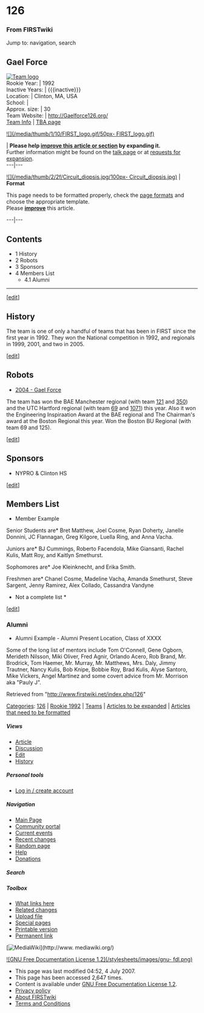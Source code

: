 # 126

### From FIRSTwiki

Jump to: navigation, search

Gael Force  
---  
[![Team logo](/media/b/b2/Theteamlogo.jpg)](/index.php/Image:Theteamlogo.jpg
"Team logo" )  
Rookie Year: | 1992  
Inactive Years: | {{{inactive}}}  
Location: | Clinton, MA, USA  
School: |  
Approx. size: | 30  
Team Website: | <http://Gaelforce126.org/>  
[Team Info](https://my.usfirst.org/myarea/index.lasso?page=teaminfo&team=126
"https://my.usfirst.org/myarea/index.lasso?page=teaminfo&team=126" ) | [TBA
page](http://www.thebluealliance.net/tbatv/team.php?team=126
"http://www.thebluealliance.net/tbatv/team.php?team=126" )  
  
  

[![](/media/thumb/1/10/FIRST_logo.gif/50px-
FIRST_logo.gif)](/index.php/Image:FIRST_logo.gif "" )

| **Please help [improve this article or
section](http://www.firstwiki.net/index.php?title=126&action=edit
"http://www.firstwiki.net/index.php?title=126&action=edit" ) by expanding
it.**  
Further information might be found on the [talk
page](/index.php?title=Talk:126&action=edit "Talk:126" ) or at [requests for
expansion](/index.php/FIRSTwiki:Requests_for_expansion "FIRSTwiki:Requests for
expansion" ).  
---|---  
  
  

[![](/media/thumb/2/2f/Circuit_diopsis.jpg/100px-
Circuit_diopsis.jpg)](/index.php/Image:Circuit_diopsis.jpg "" ) |  **Format**  

This page needs to be formatted properly, check the [page
formats](/index.php/FIRSTwiki:Page_formats "FIRSTwiki:Page formats" ) and
choose the appropriate template.  
Please **[improve](http://www.firstwiki.net/index.php?title=126&action=edit
"http://www.firstwiki.net/index.php?title=126&action=edit" )** this article.  
  
---|---  
  
  

## Contents

  * 1 History
  * 2 Robots
  * 3 Sponsors
  * 4 Members List
    * 4.1 Alumni  
---  
  
[[edit](/index.php?title=126&action=edit&section=1 "Edit section: History" )]

## History

The team is one of only a handful of teams that has been in FIRST since the
first year in 1992. They won the National competition in 1992, and regionals
in 1999, 2001, and two in 2005.

[[edit](/index.php?title=126&action=edit&section=2 "Edit section: Robots" )]

## Robots

  * [2004 - Gael Force](/index.php?title=Gael_Force_%28126%29&action=edit "Gael Force \(126\)" )

The team has won the BAE Manchester regional (with team [121](/index.php/121
"121" ) and [350](/index.php/350 "350" )) and the UTC Hartford regional (with
team [69](/index.php/69 "69" ) and [1071](/index.php/1071 "1071" )) this year.
Also it won the Engineering Inspiraation Award at the BAE regional and The
Chairman's award at the Boston Regional this year. Won the Boston BU Regional
(with team 69 and 125).

[[edit](/index.php?title=126&action=edit&section=3 "Edit section: Sponsors" )]

## Sponsors

  * NYPRO &amp; Clinton HS 

[[edit](/index.php?title=126&action=edit&section=4 "Edit section: Members
List" )]

## Members List

  * Member Example 

Senior Students are* Bret Matthew, Joel Cosme, Ryan Doherty, Janelle Donnini,
JC Flannagan, Greg Kilgore, Luella Ring, and Anna Vacha.

Juniors are* BJ Cummings, Roberto Facendola, Mike Giansanti, Rachel Kulis,
Matt Roy, and Kaitlyn Smethurst.

Sophomores are* Joe Kleinknecht, and Erika Smith.

Freshmen are* Chanel Cosme, Madeline Vacha, Amanda Smethurst, Steve Sargent,
Jenny Ramirez, Alex Collado, Cassandra Vandyne

  * Not a complete list * 

[[edit](/index.php?title=126&action=edit&section=5 "Edit section: Alumni" )]

### Alumni

  * Alumni Example - Alumni Present Location, Class of XXXX 

Some of the long list of mentors include Tom O'Connell, Gene Ogborn, Merideth
Nilsson, Miki Oliver, Fred Agnir, Orlando Acero, Rob Brand, Mr. Brodrick, Tom
Haemer, Mr. Murray, Mr. Matthews, Mrs. Daly, Jimmy Trautner, Nancy Kulis, Bob
Knipe, Bobbie Roy, Brad Kulis, Alyse Santoro, Mike Vickers, Angel Martinez and
some covert advice from Mr. Morrison aka "Pauly J".

Retrieved from "<http://www.firstwiki.net/index.php/126>"

[Categories](/index.php?title=Special:Categories&article=126
"Special:Categories" ): [126](/index.php?title=Category:126&action=edit
"Category:126" ) | [Rookie 1992](/index.php/Category:Rookie_1992
"Category:Rookie 1992" ) | [Teams](/index.php/Category:Teams "Category:Teams"
) | [Articles to be expanded](/index.php/Category:Articles_to_be_expanded
"Category:Articles to be expanded" ) | [Articles that need to be
formatted](/index.php/Category:Articles_that_need_to_be_formatted
"Category:Articles that need to be formatted" )

##### Views

  * [Article](/index.php/126)
  * [Discussion](/index.php?title=Talk:126&action=edit)
  * [Edit](/index.php?title=126&action=edit)
  * [History](/index.php?title=126&action=history)

##### Personal tools

  * [Log in / create account](/index.php?title=Special:Userlogin&returnto=126)

[](/index.php/Main_Page "Main Page" )

##### Navigation

  * [Main Page](/index.php/Main_Page)
  * [Community portal](/index.php/FIRSTwiki:Community_portal)
  * [Current events](/index.php/Current_events)
  * [Recent changes](/index.php/Special:Recentchanges)
  * [Random page](/index.php/Special:Random)
  * [Help](/index.php/Help:Contents)
  * [Donations](/index.php/FIRSTwiki:Site_support)

##### Search



##### Toolbox

  * [What links here](/index.php/Special:Whatlinkshere/126)
  * [Related changes](/index.php/Special:Recentchangeslinked/126)
  * [Upload file](/index.php/Special:Upload)
  * [Special pages](/index.php/Special:Specialpages)
  * [Printable version](/index.php?title=126&printable=yes)
  * [Permanent link](/index.php?title=126&oldid=62022)

[![MediaWiki](/skins/common/images/poweredby_mediawiki_88x31.png)](http://www.
mediawiki.org/)

[![GNU Free Documentation License 1.2](/stylesheets/images/gnu-
fdl.png)](http://www.gnu.org/copyleft/fdl.html)

  * This page was last modified 04:52, 4 July 2007.
  * This page has been accessed 2,647 times.
  * Content is available under [GNU Free Documentation License 1.2](http://www.gnu.org/copyleft/fdl.html "http://www.gnu.org/copyleft/fdl.html" ).
  * [Privacy policy](/index.php/FIRSTwiki:Privacy_policy "FIRSTwiki:Privacy policy" )
  * [About FIRSTwiki](/index.php/FIRSTwiki:About "FIRSTwiki:About" )
  * [Terms and Conditions](/index.php/FIRSTwiki:Terms_and_conditions "FIRSTwiki:Terms and conditions" )

